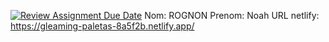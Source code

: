[![Review Assignment Due Date](https://classroom.github.com/assets/deadline-readme-button-22041afd0340ce965d47ae6ef1cefeee28c7c493a6346c4f15d667ab976d596c.svg)](https://classroom.github.com/a/_DENqoZ4)
Nom: ROGNON 
Prenom: Noah
URL netlify: https://gleaming-paletas-8a5f2b.netlify.app/ 